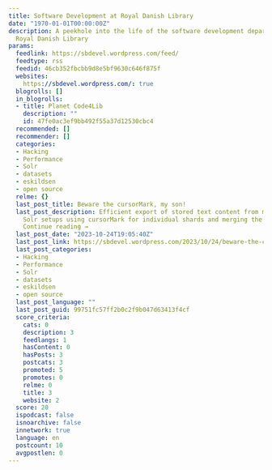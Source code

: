 ```yaml
---
title: Software Development at Royal Danish Library
date: "1970-01-01T00:00:00Z"
description: A peekhole into the life of the software development department at the
  Royal Danish Library
params:
  feedlink: https://sbdevel.wordpress.com/feed/
  feedtype: rss
  feedid: 46cb352fbcbb9d8e5bf9630c646f875f
  websites:
    https://sbdevel.wordpress.com/: true
  blogrolls: []
  in_blogrolls:
  - title: Planet Code4Lib
    description: ""
    id: 47fe0ac3ef9bb492f55a37d12530cbc4
  recommended: []
  recommender: []
  categories:
  - Hacking
  - Performance
  - Solr
  - datasets
  - eskildsen
  - open source
  relme: {}
  last_post_title: Beware the cursorMark, my son!
  last_post_description: Efficient export of stored text content from multi-shard
    Solr setups using cursorMark for individual shards and merging the results externally.
    Continue reading →
  last_post_date: "2023-10-24T19:05:40Z"
  last_post_link: https://sbdevel.wordpress.com/2023/10/24/beware-the-cursormark-my-son/
  last_post_categories:
  - Hacking
  - Performance
  - Solr
  - datasets
  - eskildsen
  - open source
  last_post_language: ""
  last_post_guid: 99751fc57ff2b0c2f9b047d63413f4cf
  score_criteria:
    cats: 0
    description: 3
    feedlangs: 1
    hasContent: 0
    hasPosts: 3
    postcats: 3
    promoted: 5
    promotes: 0
    relme: 0
    title: 3
    website: 2
  score: 20
  ispodcast: false
  isnoarchive: false
  innetwork: true
  language: en
  postcount: 10
  avgpostlen: 0
---
```

